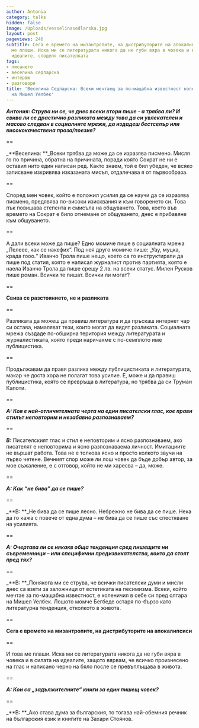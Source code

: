 ```yaml
---
author: Antonia
category: talks
hidden: false
image: /Uploads/vesselinasedlarska.jpg
layout: post
pageviews: 246
subtitle: Сега е времето на мизантропите, на дистрибуторите на апокалипсиси. И това
  ме плаши. Иска ми се литературата никога да не губи вяра в човека и в силата на
  идеалите, споделя писателката
tags:
- писането
- веселина седларска
- интервю
- разговори
title: 'Веселина Седларска: Всеки мечтаещ за по-мащабна известност коленичи пред олтара
  на Мишел Уелбек'
---
```


_**Антония: Струва ни се, че днес всеки втори пише - а трябва ли? И свива ли се драстично разликата между това да си увлекателен и масово следван в социалните мрежи, да издадеш бестселър или висококачествена проза/поезия?**_

\==

_**Веселина: **_Всеки трябва да може да се изразява писмено. Мисля го по причина, обратна на причината, поради която Сократ не ни е оставил нито един написан ред. Както знаем, той е бил убеден, че всяко записване изкривява изказаната мисъл, отдалечава я от първообраза. 

\==

Според мен човек, който е положил усилия да се научи да се изразява писмено, предявява по-високи изисквания и към говоренето си. Това пък повишава степента и смисъла на общуването. Това, което във времето на Сократ е било отнемане от общуването, днес е прибавяне към общуването. 

\==

А дали всеки може да пише? Едно момиче пише в социалната мрежа „Лелеее, как се накефих“. Под нея друго момиче пише: „Уау, муцка, крада гооо.“ Иванчо Трола пише нещо, което са го инструктирали да пише под статия, която е написал журналист против партията, която е наела Иванчо Трола да пише срещу 2 лв. на всеки статус. Милен Русков пише роман. Всички те пишат. Всички ли могат?

\==

**Свива се разстоянието, не и разликата**

\==

Разликата да можеш да правиш литература и да пръскаш интернет чар си остава, намаляват тези, които могат да видят разликата. Социалната мрежа създаде по-обширна територия между литературата и журналистиката, която преди наричахме с по-семплото име публицистика. 

\==

Продължавам да правя разлика между публицистиката и литературата, макар че доста хора не полагат това усилие. Е, може и да правиш публицистика, която се превръща в литература, но трябва да си Труман Капоти. 

\==

_**А: Коя е най-отличителната черта на един писателски глас, кое прави стилът неповторим и незабавно разпознаваем?**_

\==

_**В:**_ Писателският глас и стил е неповторим и ясно разпознаваем, ако писателят е неповторима и ясно разпознаваема личност. Имитациите не вършат работа. Това не е толкова ясно и просто колкото звучи на първо четене. Вечният спор може ли лош човек да бъде добър автор, за мое съжаление, е с отговор, който не ми харесва – да, може.  

\==

_**А: Как “не бива” да се пише?**_

\==

_**В: **_Не бива да се пише лесно. Небрежно не бива да се пише. Нека да го кажа с повече от една дума – не бива да се пише със спестяване на усилията. 

\==

_**А: Очертава ли се някакв обща тенденция сред пишещите ни съвременници – или специфични предизвикателства, които да стоят пред тях?**_

\==

_**В: **_Понякога ми се струва, че всички писателски думи и мисли днес са взети за заложници от естетиката на песимизма. Всеки, който мечтае за по-мащабна известност, е коленичил в себе си пред олтара на Мишел Уелбек. Лошото момче Бегбеде остаря по-бързо като литературна тенденция, отколкото в живота. 

\==

**Сега е времето на мизантропите, на дистрибуторите на апокалипсиси**

\==

И това ме плаши. Иска ми се литературата никога да не губи вяра в човека и в силата на идеалите, защото вярвам, че всичко произнесено на глас и написано черно на бяло после се превъплъщава  в живота.  

\==

_**А: Кои са „задължителните“ книги за един пишещ човек?**_

\==

_**В: **_Ако става дума за българския, то тогава най-обемния речник на българския език и книгите на Захари Стоянов.
